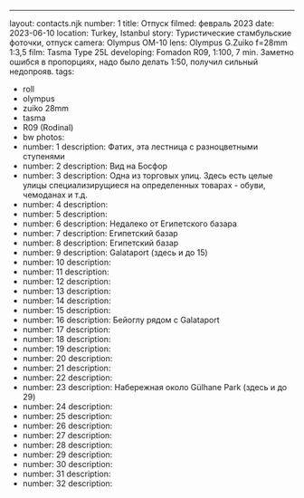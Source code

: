 ---
layout: contacts.njk
number: 1
title: Отпуск
filmed: февраль 2023
date: 2023-06-10
location: Turkey, Istanbul
story: Туристические стамбульские фоточки, отпуск
camera: Olympus OM-10
lens: Olympus G.Zuiko f=28mm 1:3,5
film: Tasma Type 25L
developing: Fomadon R09, 1:100, 7 min. Заметно ошибся в пропорциях, надо было делать 1:50, получил сильный недопрояв.
tags:
  - roll
  - olympus
  - zuiko 28mm
  - tasma
  - R09 (Rodinal)
  - bw
photos:
  - number: 1
    description: Фатих, эта лестница с разноцветными ступенями
  - number: 2
    description: Вид на Босфор
  - number: 3
    description: Одна из торговых улиц. Здесь есть целые улицы специализирущиеся на определенных товарах - обуви, чемоданах и т.д.
  - number: 4
    description:
  - number: 5
    description:
  - number: 6
    description: Недалеко от Египетского базара
  - number: 7
    description: Египетский базар
  - number: 8
    description: Египетский базар
  - number: 9
    description: Galataport (здесь и до 15)
  - number: 10
    description:
  - number: 11
    description:
  - number: 12
    description:
  - number: 13
    description:
  - number: 14
    description:
  - number: 15
    description:
  - number: 16
    description: Бейоглу рядом с Galataport
  - number: 17
    description:
  - number: 18
    description:
  - number: 19
    description:
  - number: 20
    description:
  - number: 21
    description:
  - number: 22
    description:
  - number: 23
    description: Набережная около Gülhane Park (здесь и до 29)
  - number: 24
    description:
  - number: 25
    description:
  - number: 26
    description:
  - number: 27
    description:
  - number: 28
    description:
  - number: 29
    description:
  - number: 30
    description:
  - number: 31
    description:
  - number: 32
    description:
